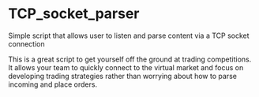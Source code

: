 # TCP_socket_parser
Simple script that allows user to listen and parse content via a TCP socket connection

This is a great script to get yourself off the ground at trading competitions. It allows your team to quickly connect to the virtual market and focus on developing trading strategies rather than worrying about how to parse incoming and place orders.

